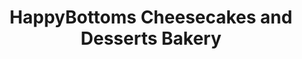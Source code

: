 ---
title: "HappyBottoms Cheesecakes and Desserts Bakery"
url: /mechanicsville/happybottoms-cheesecakes-and-desserts-bakery/
shop: bakery
---